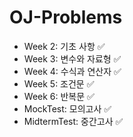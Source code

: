 ﻿# OJ-Problems

+ Week 2: 기초 사항 ✅
+ Week 3: 변수와 자료형 ✅
+ Week 4: 수식과 연산자 ✅
+ Week 5: 조건문 ✅
+ Week 6: 반복문 ✅
+ MockTest: 모의고사 ✅
+ MidtermTest: 중간고사 ✅